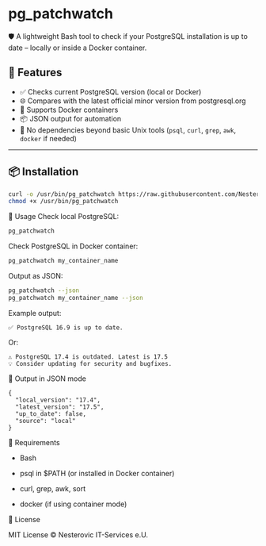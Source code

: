 # pg_patchwatch

🛡️ A lightweight Bash tool to check if your PostgreSQL installation is up to date – locally or inside a Docker container.

## 🚀 Features

- ✅ Checks current PostgreSQL version (local or Docker)
- 🌐 Compares with the latest official minor version from postgresql.org
- 🐳 Supports Docker containers
- 📦 JSON output for automation
- 🧰 No dependencies beyond basic Unix tools (`psql`, `curl`, `grep`, `awk`, `docker` if needed)

---

## 📦 Installation

```bash
curl -o /usr/bin/pg_patchwatch https://raw.githubusercontent.com/Nesterovic-IT-Services-e-U/pg_patchwatch/main/pg_patchwatch
chmod +x /usr/bin/pg_patchwatch
```

🧪 Usage
Check local PostgreSQL:
```bash
pg_patchwatch
```
Check PostgreSQL in Docker container:
```bash
pg_patchwatch my_container_name
```
Output as JSON:
```bash
pg_patchwatch --json
pg_patchwatch my_container_name --json
```
Example output:
```
✅ PostgreSQL 16.9 is up to date.
```
Or:
```
⚠️ PostgreSQL 17.4 is outdated. Latest is 17.5
💡 Consider updating for security and bugfixes.
```
📄 Output in JSON mode
```
{
  "local_version": "17.4",
  "latest_version": "17.5",
  "up_to_date": false,
  "source": "local"
}
```
🔧 Requirements

   - Bash

   - psql in $PATH (or installed in Docker container)

   - curl, grep, awk, sort

   - docker (if using container mode)

📜 License

MIT License © Nesterovic IT-Services e.U.
